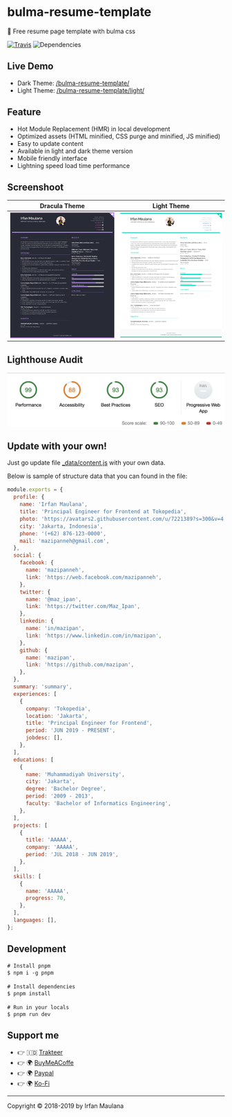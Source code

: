 # bulma-resume-template

💼 Free resume page template with bulma css

[![Travis](https://img.shields.io/travis/mazipan/bulma-resume-template.svg)](https://travis-ci.org/mazipan/bulma-resume-template) ![Dependencies](https://img.shields.io/david/mazipan/bulma-resume-template.svg)

## Live Demo

- Dark Theme: [/bulma-resume-template/](https://mazipan.github.io/bulma-resume-template/)
- Light Theme: [/bulma-resume-template/light/](https://mazipan.github.io/bulma-resume-template/light/)

## Feature

- Hot Module Replacement (HMR) in local development
- Optimized assets (HTML minified, CSS purge and minified, JS minified)
- Easy to update content
- Available in light and dark theme version
- Mobile friendly interface
- Lightning speed load time performance

## Screenshoot

|            Dracula Theme            |           Light Theme           |
| :---------------------------------: | :-----------------------------: |
| ![Dracula](screenshoot-dracula.png) | ![Light](screenshoot-light.png) |

## Lighthouse Audit

![Audit](screenshoot-lighthouse.png)

## Update with your own!

Just go update file [\_data/content.js](https://github.com/mazipan/bulma-resume-template/blob/master/src/_data/content.js) with your own data.

Below is sample of structure data that you can found in the file:

```javascript
module.exports = {
  profile: {
    name: 'Irfan Maulana',
    title: 'Principal Engineer for Frontend at Tokopedia',
    photo: 'https://avatars2.githubusercontent.com/u/7221389?s=300&v=4', // 300x300px
    city: 'Jakarta, Indonesia',
    phone: '(+62) 876-123-0000',
    mail: 'mazipanneh@gmail.com',
  },
  social: {
    facebook: {
      name: 'mazipanneh',
      link: 'https://web.facebook.com/mazipanneh',
    },
    twitter: {
      name: '@maz_ipan',
      link: 'https://twitter.com/Maz_Ipan',
    },
    linkedin: {
      name: 'in/mazipan',
      link: 'https://www.linkedin.com/in/mazipan',
    },
    github: {
      name: 'mazipan',
      link: 'https://github.com/mazipan',
    },
  },
  summary: 'summary',
  experiences: [
    {
      company: 'Tokopedia',
      location: 'Jakarta',
      title: 'Principal Engineer for Frontend',
      period: 'JUN 2019 - PRESENT',
      jobdesc: [],
    },
  ],
  educations: [
    {
      name: 'Muhammadiyah University',
      city: 'Jakarta',
      degree: 'Bachelor Degree',
      period: '2009 - 2013',
      faculty: 'Bachelor of Informatics Engineering',
    },
  ],
  projects: [
    {
      title: 'AAAAA',
      company: 'AAAAA',
      period: 'JUL 2018 - JUN 2019',
    },
  ],
  skills: [
    {
      name: 'AAAAA',
      progress: 70,
    },
  ],
  languages: [],
};
```

## Development

```
# Install pnpm
$ npm i -g pnpm

# Install dependencies
$ pnpm install

# Run in your locals
$ pnpm run dev
```

## Support me

- 👉 🇮🇩 [Trakteer](https://trakteer.id/mazipan?utm_source=github)
- 👉 🌍 [BuyMeACoffe](https://www.buymeacoffee.com/mazipan?utm_source=github)
- 👉 🌍 [Paypal](https://www.paypal.me/mazipan?utm_source=github)
- 👉 🌍 [Ko-Fi](https://ko-fi.com/mazipan)

---

Copyright © 2018-2019 by Irfan Maulana

